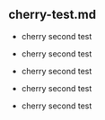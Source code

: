 ## cherry-test.md

- cherry second test


- cherry second test


- cherry second test



- cherry second test


- cherry second test